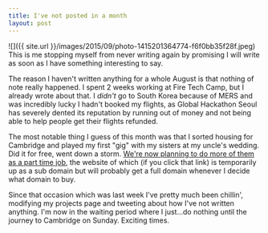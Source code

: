 ```yaml
---
title: I've not posted in a month
layout: post
---
```

![]({{ site.url }}/images/2015/09/photo-1415201364774-f6f0bb35f28f.jpeg)
This is me stopping myself from never writing again by promising I will write as soon as I have something interesting to say.

The reason I haven't written anything for a whole August is that nothing of note really happened. I spent 2 weeks working at Fire Tech Camp, but I already wrote about that. I *didn't* go to South Korea because of MERS and was incredibly lucky I hadn't booked my flights, as Global Hackathon Seoul has severely dented its reputation by running out of money and not being able to help people get their flights refunded.

The most notable thing I guess of this month was that I sorted housing for Cambridge and played my first "gig" with my sisters at my uncle's wedding. Did it for free, went down a storm. [We're now planning to do more of them as a part time job](http://music.charlottegodley.co.uk), the website of which (if you click that link) is temporarily up as a sub domain but will probably get a full domain whenever I decide what domain to buy.

Since that occasion which was last week I've pretty much been chillin', modifying my projects page and tweeting about how I've not written anything. I'm now in the waiting period where I just...do nothing until the journey to Cambridge on Sunday. Exciting times.